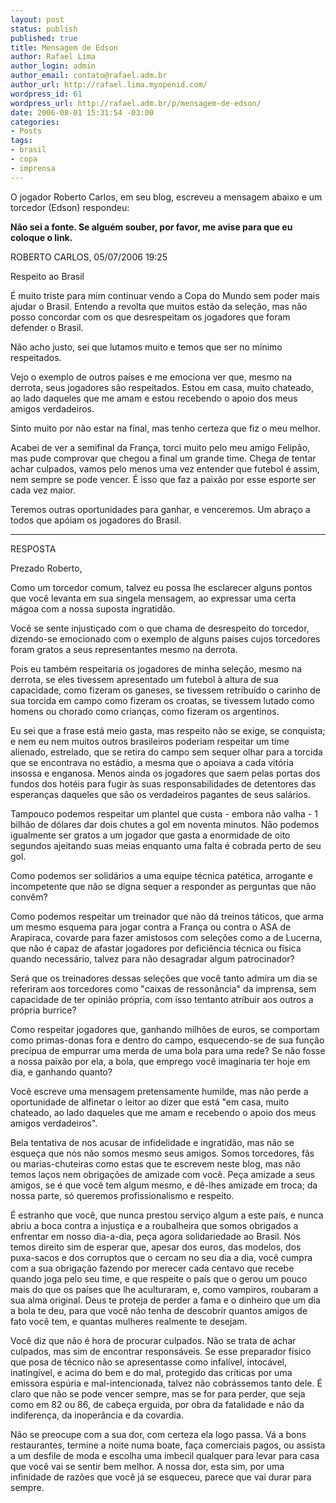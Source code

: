 ```yaml
--- 
layout: post
status: publish
published: true
title: Mensagem de Edson
author: Rafael Lima
author_login: admin
author_email: contato@rafael.adm.br
author_url: http://rafael.lima.myopenid.com/
wordpress_id: 61
wordpress_url: http://rafael.adm.br/p/mensagem-de-edson/
date: 2006-08-01 15:31:54 -03:00
categories: 
- Posts
tags: 
- brasil
- copa
- imprensa
---
```

O jogador Roberto Carlos, em seu blog, escreveu a mensagem abaixo e um
torcedor (Edson) respondeu:

<strong>N&atilde;o sei a fonte. Se algu&eacute;m souber, por favor, me avise para que eu coloque o link.</strong>

ROBERTO CARLOS, 05/07/2006 19:25

Respeito ao Brasil

&Eacute; muito triste para mim continuar vendo a Copa do Mundo sem poder mais ajudar o Brasil. Entendo a revolta que muitos est&atilde;o da sele&ccedil;&atilde;o, mas n&atilde;o posso concordar com os que desrespeitam os jogadores que foram defender o Brasil.

N&atilde;o acho justo, sei que lutamos muito e temos que ser no m&iacute;nimo respeitados.

Vejo o exemplo de outros pa&iacute;ses e me emociona ver que, mesmo na derrota, seus jogadores s&atilde;o respeitados. Estou em casa, muito chateado, ao lado daqueles que me amam e estou recebendo o apoio dos meus amigos verdadeiros.

Sinto muito por n&atilde;o estar na final, mas tenho certeza que fiz o meu melhor.


Acabei de ver a semifinal da Fran&ccedil;a, torci muito pelo meu amigo Felip&atilde;o, mas pude comprovar que chegou a final um grande time. Chega de tentar achar culpados, vamos pelo menos uma vez entender que futebol &eacute; assim, nem sempre se pode vencer. &Eacute; isso que faz a paix&atilde;o por esse esporte ser cada vez maior.

Teremos outras oportunidades para ganhar, e venceremos. Um abra&ccedil;o a todos que ap&oacute;iam os jogadores do Brasil.

------------------------------------------------------------------

RESPOSTA

Prezado Roberto,

Como um torcedor comum, talvez eu possa lhe esclarecer alguns pontos que voc&ecirc; levanta em sua singela mensagem, ao expressar uma certa m&aacute;goa com a nossa suposta ingratid&atilde;o.

Voc&ecirc; se sente injusti&ccedil;ado com o que chama de desrespeito do torcedor, dizendo-se emocionado com o exemplo de alguns pa&iacute;ses cujos torcedores foram gratos a seus representantes mesmo na derrota.

Pois eu tamb&eacute;m respeitaria os jogadores de minha sele&ccedil;&atilde;o, mesmo na derrota, se eles tivessem apresentado um futebol &agrave; altura de sua capacidade, como fizeram os ganeses, se tivessem retribu&iacute;do o carinho de sua torcida em campo como fizeram os croatas, se tivessem lutado como homens ou chorado como crian&ccedil;as, como fizeram os argentinos.

Eu sei que a frase est&aacute; meio gasta, mas respeito n&atilde;o se exige, se conquista; e nem eu nem muitos outros brasileiros poderiam respeitar um time alienado, estrelado, que se retira do campo sem sequer olhar para a torcida que se encontrava no est&aacute;dio, a mesma que o apoiava a cada vit&oacute;ria insossa e enganosa. Menos ainda os jogadores que saem pelas portas dos fundos dos hot&eacute;is para fugir &agrave;s suas responsabilidades de detentores das esperan&ccedil;as daqueles que s&atilde;o os verdadeiros pagantes de seus sal&aacute;rios.

Tampouco podemos respeitar um plantel que custa - embora n&atilde;o valha - 1 bilh&atilde;o de d&oacute;lares dar dois chutes a gol em noventa minutos. N&atilde;o podemos igualmente ser gratos a um jogador que gasta a enormidade de oito segundos ajeitando suas meias enquanto uma falta &eacute; cobrada perto de seu gol.

Como podemos ser solid&aacute;rios a uma equipe t&eacute;cnica pat&eacute;tica, arrogante e incompetente que n&atilde;o se digna sequer a responder as perguntas que n&atilde;o conv&ecirc;m?

Como podemos respeitar um treinador que n&atilde;o d&aacute; treinos t&aacute;ticos, que arma um mesmo esquema para jogar contra a Fran&ccedil;a ou contra o ASA de Arapiraca, covarde para fazer amistosos com sele&ccedil;&otilde;es como a de Lucerna, que n&atilde;o &eacute; capaz de afastar jogadores por defici&ecirc;ncia t&eacute;cnica ou f&iacute;sica quando necess&aacute;rio, talvez para n&atilde;o desagradar algum patrocinador?

Ser&aacute; que os treinadores dessas sele&ccedil;&otilde;es que voc&ecirc; tanto admira um dia se referiram aos torcedores como "caixas de resson&acirc;ncia" da imprensa, sem capacidade de ter opini&atilde;o pr&oacute;pria, com isso tentanto atribuir aos outros a pr&oacute;pria burrice?

Como respeitar jogadores que, ganhando milh&otilde;es de euros, se comportam como primas-donas fora e dentro do campo, esquecendo-se de sua fun&ccedil;&atilde;o prec&iacute;pua de empurrar uma merda de uma bola para uma rede? Se n&atilde;o fosse a nossa paix&atilde;o por ela, a bola, que emprego voc&ecirc; imaginaria ter hoje em dia, e ganhando quanto?

Voc&ecirc; escreve uma mensagem pretensamente humilde, mas n&atilde;o perde a oportunidade de alfinetar o leitor ao dizer que est&aacute; "em casa, muito chateado, ao lado daqueles que me amam e recebendo o apoio dos meus amigos verdadeiros".

Bela tentativa de nos acusar de infidelidade e ingratid&atilde;o, mas n&atilde;o se esque&ccedil;a que n&oacute;s n&atilde;o somos mesmo seus amigos. Somos torcedores, f&atilde;s ou marias-chuteiras como estas que te escrevem neste blog, mas n&atilde;o temos la&ccedil;os nem obriga&ccedil;&otilde;es de amizade com voc&ecirc;. Pe&ccedil;a amizade a seus amigos, se &eacute; que voc&ecirc; tem algum mesmo, e d&ecirc;-lhes amizade em troca; da nossa parte, s&oacute; queremos profissionalismo e respeito.

&Eacute; estranho que voc&ecirc;, que nunca prestou servi&ccedil;o algum a este pa&iacute;s, e nunca abriu a boca contra a injusti&ccedil;a e a roubalheira que somos obrigados a enfrentar em nosso dia-a-dia, pe&ccedil;a agora solidariedade ao Brasil. N&oacute;s temos direito sim de esperar que, apesar dos euros, das modelos, dos puxa-sacos e dos corruptos que o cercam no seu dia a dia, voc&ecirc; cumpra com a sua obriga&ccedil;&atilde;o fazendo por merecer cada centavo que recebe quando joga pelo seu time, e que respeite o pa&iacute;s que o gerou um pouco mais do que os pa&iacute;ses que lhe aculturaram, e, como vampiros, roubaram a sua alma original. Deus te proteja de perder a fama e o dinheiro que um dia a bola te deu, para que voc&ecirc; n&atilde;o tenha de descobrir quantos amigos de fato voc&ecirc; tem, e quantas mulheres realmente te desejam.

Voc&ecirc; diz que n&atilde;o &eacute; hora de procurar culpados. N&atilde;o se trata de achar culpados, mas sim de encontrar respons&aacute;veis. Se esse preparador f&iacute;sico que posa de t&eacute;cnico n&atilde;o se apresentasse como infal&iacute;vel, intoc&aacute;vel, inating&iacute;vel, e acima do bem e do mal, protegido das cr&iacute;ticas por uma emissora esp&uacute;ria e mal-intencionada, talvez n&atilde;o cobr&aacute;ssemos tanto dele. &Eacute; claro que n&atilde;o se pode vencer sempre, mas se for para perder, que seja como em 82 ou 86, de cabe&ccedil;a erguida, por obra da fatalidade e n&atilde;o da indiferen&ccedil;a, da inoper&acirc;ncia e da covardia.

N&atilde;o se preocupe com a sua dor, com certeza ela logo passa. V&aacute; a bons restaurantes, termine a noite numa boate, fa&ccedil;a comerciais pagos, ou assista a um desfile de moda e escolha uma imbecil qualquer para levar para casa que voc&ecirc; vai se sentir bem melhor. A nossa dor, esta sim, por uma infinidade de raz&otilde;es que voc&ecirc; j&aacute; se esqueceu, parece que vai durar para sempre.
